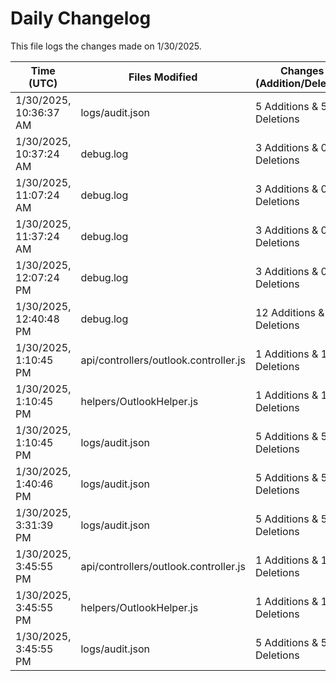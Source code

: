 # Daily Changelog

This file logs the changes made on 1/30/2025.

| Time (UTC)             | Files Modified                    | Changes (Addition/Deletion) |
|------------------------|-----------------------------------|-----------------------------|
| 1/30/2025, 10:36:37 AM | logs/audit.json | 5 Additions & 5 Deletions |
| 1/30/2025, 10:37:24 AM | debug.log | 3 Additions & 0 Deletions|
| 1/30/2025, 11:07:24 AM | debug.log | 3 Additions & 0 Deletions|
| 1/30/2025, 11:37:24 AM | debug.log | 3 Additions & 0 Deletions|
| 1/30/2025, 12:07:24 PM | debug.log | 3 Additions & 0 Deletions|
| 1/30/2025, 12:40:48 PM | debug.log | 12 Additions & 0 Deletions|
| 1/30/2025, 1:10:45 PM | api/controllers/outlook.controller.js | 1 Additions & 1 Deletions|
| 1/30/2025, 1:10:45 PM | helpers/OutlookHelper.js | 1 Additions & 1 Deletions|
| 1/30/2025, 1:10:45 PM | logs/audit.json | 5 Additions & 5 Deletions|
| 1/30/2025, 1:40:46 PM | logs/audit.json | 5 Additions & 5 Deletions|
| 1/30/2025, 3:31:39 PM | logs/audit.json | 5 Additions & 5 Deletions|
| 1/30/2025, 3:45:55 PM | api/controllers/outlook.controller.js | 1 Additions & 1 Deletions|
| 1/30/2025, 3:45:55 PM | helpers/OutlookHelper.js | 1 Additions & 1 Deletions|
| 1/30/2025, 3:45:55 PM | logs/audit.json | 5 Additions & 5 Deletions|
